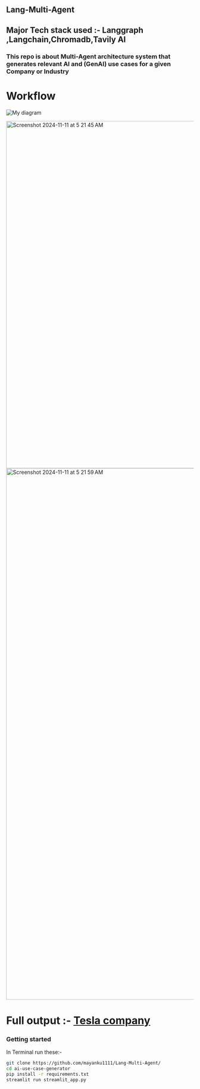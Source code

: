 ## Lang-Multi-Agent


## Major Tech stack used :- Langgraph ,Langchain,Chromadb,Tavily AI
### This repo is about Multi-Agent architecture system that generates relevant AI and (GenAI) use cases for a given Company or Industry

# Workflow 

![My diagram](https://github.com/user-attachments/assets/e0bdeee0-fdca-4ef6-b4a0-82195cf8a1f5)

<img width="931" alt="Screenshot 2024-11-11 at 5 21 45 AM" src="https://github.com/user-attachments/assets/dbe41dc3-8267-4e79-b745-31ba8cd08ca5">
<img width="1425" alt="Screenshot 2024-11-11 at 5 21 59 AM" src="https://github.com/user-attachments/assets/4906e732-7006-445e-a688-bdc7dafd8e12">

# Full output :- [Tesla company](Tesla_analysis.md)


### Getting started

In Terminal run these:-

```sh
git clone https://github.com/mayanku1111/Lang-Multi-Agent/
cd ai-use-case-generator
pip install -r requirements.txt
streamlit run streamlit_app.py


